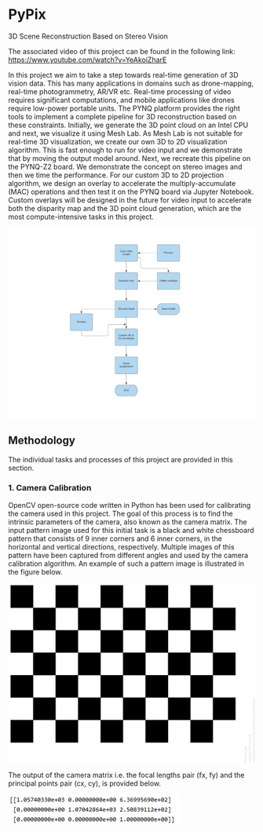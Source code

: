 # PyPix
3D Scene Reconstruction Based on Stereo Vision

The associated video of this project can be found in the following link: https://www.youtube.com/watch?v=YeAkoiZharE

In this project we aim to take a step towards real-time generation of 3D vision data.
This has many applications in domains such as drone-mapping, real-time photogrammetry, AR/VR etc. 
Real-time processing of video requires significant computations, and mobile applications like drones require low-power portable units. 
The PYNQ platform provides the right tools to implement a complete pipeline for 3D reconstruction based on these constraints. 
Initially, we generate the 3D point cloud on an Intel CPU and next, we visualize it using Mesh Lab.
As Mesh Lab is  not suitable for real-time 3D visualization, we create our own 3D to 2D visualization algorithm.
This is fast enough to run for video input and we demonstrate that by moving the output model around.
Next, we recreate this pipeline on the PYNQ-Z2 board. We demonstrate the concept on stereo images and then we time the performance. 
For our custom 3D to 2D projection algorithm, we design an overlay to accelerate the multiply-accumulate (MAC) operations and then test it on the PYNQ board via Jupyter Notebook.
Custom overlays will be designed in the future for video input to accelerate both the disparity map and the 3D point cloud generation, which are the most compute-intensive tasks in this project.

![PyPix_design_flow](https://github.com/smpis/PyPix/blob/master/images/PyPix_design_flow.png)

## Methodology

The individual tasks and processes of this project are provided in this section.

### 1. Camera Calibration

OpenCV open-source code written in Python has been used for calibrating the camera used in this project. The goal of this process is to find the intrinsic parameters of the camera, also known as the camera matrix. The input pattern image used for this initial task is a black and white chessboard pattern that consists of 9 inner corners and 6 inner corners, in the horizontal and vertical directions, respectively. Multiple images of this pattern have been captured from different angles and used by the camera calibration algorithm. An example of such a pattern image is illustrated in the figure below.

![Chessboard_pattern](https://github.com/smpis/PyPix/blob/master/images/chessboard_pattern.png)

The output of the camera matrix i.e. the focal lengths pair (fx, fy) and the principal points pair (cx, cy), is provided below.

![Camera_matrix](https://github.com/smpis/PyPix/blob/master/images/camera_matrix.PNG)
